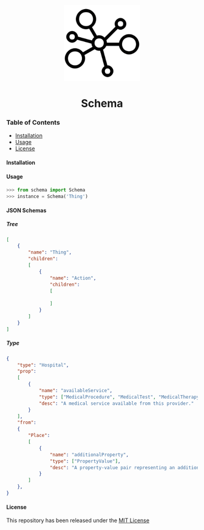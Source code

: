 <div align="center">
    <img src=".github/logo.png" width="200">
    <h1>Schema</h1>
</div>

### Table of Contents
* [Installation](#installation)
* [Usage](#usage)
* [License](#license)

#### Installation

#### Usage
```python
>>> from schema import Schema
>>> instance = Schema('Thing')
```

#### JSON Schemas
##### Tree
```json
[
    {
        "name": "Thing",
        "children":
        [
            {
                "name": "Action",
                "children":
                [
                    
                ]
            }
        ]
    }
]
```

##### Type
```json
{
    "type": "Hospital",
    "prop":
    [
        {
            "name": "availableService",
            "type": ["MedicalProcedure", "MedicalTest", "MedicalTherapy"],
            "desc": "A medical service available from this provider."
        }
    ],
    "from":
    {
        "Place":
        [
            {
                "name": "additionalProperty",
                "type": ["PropertyValue"],
                "desc": "A property-value pair representing an additional characteristics of the entitity..."
            }   
        ]
    },
}
```

#### License
This repository has been released under the [MIT License](LICENSE)